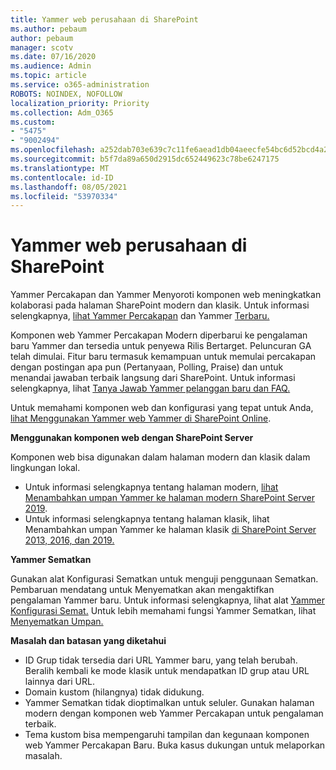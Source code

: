 ```yaml
---
title: Yammer web perusahaan di SharePoint
ms.author: pebaum
author: pebaum
manager: scotv
ms.date: 07/16/2020
ms.audience: Admin
ms.topic: article
ms.service: o365-administration
ROBOTS: NOINDEX, NOFOLLOW
localization_priority: Priority
ms.collection: Adm_O365
ms.custom:
- "5475"
- "9002494"
ms.openlocfilehash: a252dab703e639c7c11fe6aead1db04aeecfe54bc6d52bcd4a28433aed4701d5
ms.sourcegitcommit: b5f7da89a650d2915dc652449623c78be6247175
ms.translationtype: MT
ms.contentlocale: id-ID
ms.lasthandoff: 08/05/2021
ms.locfileid: "53970334"
---
```

# <a name="yammer-web-parts-in-sharepoint"></a>Yammer web perusahaan di SharePoint

Yammer Percakapan dan Yammer Menyoroti komponen web meningkatkan kolaborasi pada halaman SharePoint modern dan klasik. Untuk informasi selengkapnya, [lihat Yammer Percakapan](https://support.microsoft.com/office/use-a-yammer-web-part-in-sharepoint-online-a53cfa0c-3d09-42c8-a286-1038a81c59da#conversations) dan Yammer [Terbaru.](https://support.microsoft.com/office/use-a-yammer-web-part-in-sharepoint-online-a53cfa0c-3d09-42c8-a286-1038a81c59da#highlights)    

Komponen web Yammer Percakapan Modern diperbarui ke pengalaman baru Yammer dan tersedia untuk penyewa Rilis Bertarget. Peluncuran GA telah dimulai. Fitur baru termasuk kemampuan untuk memulai percakapan dengan postingan apa pun (Pertanyaan, Polling, Praise) dan untuk menandai jawaban terbaik langsung dari SharePoint. Untuk informasi selengkapnya, lihat [Tanya Jawab Yammer pelanggan baru dan FAQ.](https://docs.microsoft.com/yammer/get-started-with-yammer/newyammer-faq)

 Untuk memahami komponen web dan konfigurasi yang tepat untuk Anda, [lihat Menggunakan Yammer web Yammer di SharePoint Online](https://support.microsoft.com/office/use-a-yammer-web-part-in-sharepoint-online-a53cfa0c-3d09-42c8-a286-1038a81c59da).  

**Menggunakan komponen web dengan SharePoint Server**  

Komponen web bisa digunakan dalam halaman modern dan klasik dalam lingkungan lokal.

- Untuk informasi selengkapnya tentang halaman modern, [lihat Menambahkan umpan Yammer ke halaman modern SharePoint Server 2019](https://docs.microsoft.com/yammer/integrate-yammer-with-other-apps/embed-a-feed-into-a-sharepoint-site#add-a-yammer-feed-to-a-modern-page-in-sharepoint-server-2019). 
- Untuk informasi selengkapnya tentang halaman klasik, lihat Menambahkan umpan Yammer ke halaman klasik [di SharePoint Server 2013, 2016, dan 2019.](https://docs.microsoft.com/yammer/integrate-yammer-with-other-apps/embed-a-feed-into-a-sharepoint-site#add-a-yammer-feed-to-a-classic-page-in-sharepoint-servers-2013-2016-and-2019)

**Yammer Sematkan**  

Gunakan alat Konfigurasi Sematkan untuk menguji penggunaan Sematkan. Pembaruan mendatang untuk Menyematkan akan mengaktifkan pengalaman Yammer baru. Untuk informasi selengkapnya, lihat alat [Yammer Konfigurasi Semat.](https://aka.ms/YammerEmbedConfigureTool) Untuk lebih memahami fungsi Yammer Sematkan, lihat [Menyematkan Umpan.](https://aka.ms/YammerDevDocs)

**Masalah dan batasan yang diketahui**

- ID Grup tidak tersedia dari URL Yammer baru, yang telah berubah. Beralih kembali ke mode klasik untuk mendapatkan ID grup atau URL lainnya dari URL.
- Domain kustom (hilangnya) tidak didukung.
- Yammer Sematkan tidak dioptimalkan untuk seluler. Gunakan halaman modern dengan komponen web Yammer Percakapan untuk pengalaman terbaik.
- Tema kustom bisa mempengaruhi tampilan dan kegunaan komponen web Yammer Percakapan Baru. Buka kasus dukungan untuk melaporkan masalah.